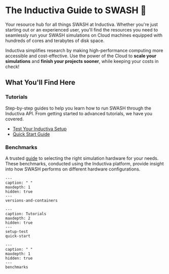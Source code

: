 # The Inductiva Guide to SWASH 🌊
Your resource hub for all things SWASH at Inductiva. Whether you're just starting out or an experienced user, you'll find the resources you need to seamlessly run your SWASH simulations on Cloud machines equipped with hundreds of cores and terabytes of disk space.

Inductiva simplifies research by making high-performance computing more accessible and cost-effective. Use the power of the Cloud to **scale your simulations** and **finish your projects sooner**, while keeping your costs in check!

## What You'll Find Here

### Tutorials
Step-by-step guides to help you learn how to run SWASH through the Inductiva API. From getting started to advanced tutorials, we have you covered.

- [Test Your Inductiva Setup](https://inductiva.ai/guides/swash/setup-test)
- [Quick Start Guide](https://inductiva.ai/guides/swash/quick-start)

### Benchmarks
A trusted [guide](https://inductiva.ai/guides/swash/benchmarks) to selecting the right simulation hardware for your needs. These benchmarks, conducted using the Inductiva platform, provide insight into how SWASH performs on different hardware configurations.

```{toctree}
---
caption: " "
maxdepth: 1
hidden: true
---
versions-and-containers
```

```{toctree}
---
caption: Tutorials
maxdepth: 2
hidden: true
---
setup-test
quick-start
```

```{toctree}
---
caption: " "
maxdepth: 1
hidden: true
---
benchmarks
```
